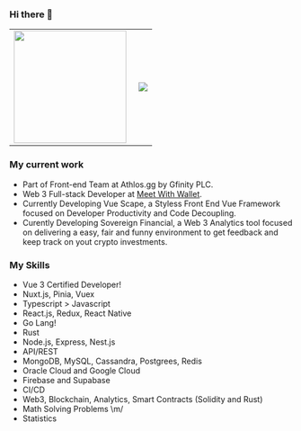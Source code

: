 ### Hi there 👋

<center>
  <table>
    <tr>
      <td><img align="left" height="200px" src="https://github-readme-stats.vercel.app/api/top-langs/?username=marco-quintella&layout=compact&theme=radical" /></td>
      <td><img align='right' eight="200px" src="https://github-readme-stats.vercel.app/api?username=marco-quintella&show_icons=true&theme=radical"></td>
    </tr>
  </table>
</center>

### My current work
- Part of Front-end Team at Athlos.gg by Gfinity PLC.
- Web 3 Full-stack Developer at [Meet With Wallet](https://meetwithwallet.xyz/).
- Currently Developing Vue Scape, a Styless Front End Vue Framework focused on Developer Productivity and Code Decoupling.
- Curently Developing Sovereign Financial, a Web 3 Analytics tool focused on delivering a easy, fair and funny environment to get feedback and keep track on yout crypto investments.

### My Skills
- Vue 3 Certified Developer!
- Nuxt.js, Pinia, Vuex
- Typescript > Javascript
- React.js, Redux, React Native
- Go Lang!
- Rust
- Node.js, Express, Nest.js
- API/REST
- MongoDB, MySQL, Cassandra, Postgrees, Redis
- Oracle Cloud and Google Cloud
- Firebase and Supabase
- CI/CD
- Web3, Blockchain, Analytics, Smart Contracts (Solidity and Rust)
- Math Solving Problems \m/
- Statistics

<!--
**marco-quintella/marco-quintella** is a ✨ _special_ ✨ repository because its `README.md` (this file) appears on your GitHub profile.

Here are some ideas to get you started:

- 🔭 I’m currently working on ...
- 🌱 I’m currently learning ...
- 👯 I’m looking to collaborate on ...
- 🤔 I’m looking for help with ...
- 💬 Ask me about ...
- 📫 How to reach me: ...
- 😄 Pronouns: ...
- ⚡ Fun fact: ...
-->
